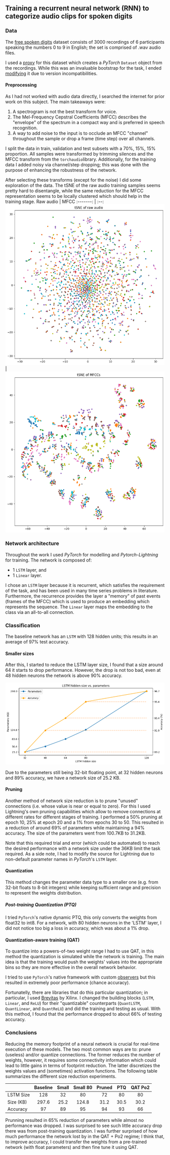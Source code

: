 ## Training a recurrent neural network (RNN) to categorize audio clips for spoken digits

### Data

The [free spoken digits](https://github.com/Jakobovski/free-spoken-digit-dataset) dataset consists of 3000 recordings of 6 participants speaking the numbers 0 to 9 in English; the set is comprised of .wav audio files.

I used a [proxy](https://github.com/eonu/torch-fsdd/) for this dataset which creates a *PyTorch* `Dataset` object from the recordings. While this was an invaluable bootstrap for the task, I ended [modifying](https://github.com/chanokin/torch-fsdd/) it due to version incompatibilities.

#### Preprocessing

As I had not worked with audio data directly, I searched the internet for prior work on this subject. The main takeaways were:

 1. A spectrogram is not the best transform for voice.
 2. The Mel-Frequency Cepstral Coefficients (MFCC) describes the "envelope" of the spectrum in a compact way and is preferred in speech recognition.
 3. A way to add noise to the input is to occlude an MFCC "channel" throughout the sample or drop a frame (time step) over all channels.

I split the data in train, validation and test subsets with a 70%, 15%, 15% proportion. All samples were transformed by trimming silences and the MFCC transform from the `torchaudio`library. Additionally, for the training data I added noisy via channel/step dropping; this was done with the purpose of enhancing the robustness of the network.

After selecting these transforms (except for the noise) I did some exploration of the data. The tSNE of the raw audio training samples seems pretty hard to disentangle, while the same reduction for the MFCC representation seems to be locally clustered which should help in the training stage.
Raw audio | MFCC
:-------: | :--:
![tsne of raw signals](images/tsne_of_raw.png) | ![tsne of raw signals](images/tsne_of_mfcc.png)


### Network architecture

Throughout the work I used *PyTorch* for modelling and *Pytorch-Lightning* for training. The network is composed of:

* 1 `LSTM` layer, and
* 1 `Linear` layer.

I chose an `LSTM` layer because it is recurrent, which satisfies the requirement of the task, and has been used in many time series problems in literature. Furthermore, the recurrence provides the layer a "memory" of past events (frames of the MFCC) which is used to produce an embedding which represents the sequence. The `Linear` layer maps the embedding to the class via an all-to-all connection.

### Classification

The baseline network has an `LSTM` with 128 hidden units; this results in an average of 97% test accuracy.


#### Smaller sizes

After this, I started to reduce the LSTM layer size, I found that a size around 64 it starts to drop performance. However, the drop is not too bad, even at 48 hidden neurons the network is above 90% accuracy.

![lstm size vs accuracy plot](images/size_perf_compare.png)

Due to the parameters still being 32-bit floating point, at 32 hidden neurons and 89% accuracy, we have a network size of 25.2 KB.

#### Pruning

Another method of network size reduction is to prune "unused" connections (i.e. whose value is near or equal to zero). For this I used Lightning's own pruning capabilities which allow to remove connections at different rates for different stages of training. I performed a 50% pruning at epoch 10, 25% at epoch 20 and a 1% from epochs 30 to 50. This resulted in a reduction of around 69% of parameters while maintaining a 94% accuracy. The size of the parameters went from 100.7KB to 31.2KB.

Note that this required trial and error (which could be automated) to reach the desired performance with a network size under the 36KB limit the task required. As a side note, I had to modify the source for Lightning due to non-default parameter names in *PyTorch*'s `LSTM` layer.

#### Quantization

This method changes the parameter data type to a smaller one (e.g. from 32-bit floats to 8-bit integers) while keeping sufficient range and precision to represent the weights distribution.

##### Post-training Quantization (PTQ)

I tried `PyTorch`'s native dynamic PTQ, this only converts the weights from float32 to int8. For a network, with 80 hidden neurons in the 'LSTM' layer, I did not notice too big a loss in accuracy, which was about a 1% drop.

#### Quantization-aware training (QAT)

To quantize into a powers-of-two weight range I had to use QAT, in this method the quantization is simulated while the network is training. The main idea is that the training would push the weights' values into the appropriate bins so they are more effective in the overall network behavior.

I tried to use `PyTorch`'s native framework with custom [observers](https://github.com/AdamDHines/VPRTempo-quant/blob/7e19f4fa60234d889ff3fe0991cb3d792f20ce26/VPRTempoQuant_Train.py#L223) but this resulted in extremely poor performance (chance accuracy).

Fortunatelly, there are libraries that do this particular quantization; in particular, I used [Brevitas](https://xilinx.github.io/brevitas/) by Xilinx. I changed the building blocks (`LSTM`, `Linear`, and `ReLU`) for their "quantizable" counterparts (`QuantLSTM`, `QuantLinear`, and `QuantReLU`) and did the training and testing as usual. With this method, I found that the performance dropped to about 66% of testing accuracy.

### Conclusions

Reducing the memory footprint of a neural network is crucial for real-time execution of these models. The two most common ways are to: prune (useless) and/or quantize connections. The former reduces the number of weights, however, it requires some connectivity information which could lead to little gains in terms of footprint reduction. The latter discretizes the weights values and (sometimes) activation functions.
The following table summarizes the different size reduction experiments.

|           | Baseline | Small | Small 80 | Pruned |  PTQ  | QAT Po2 |
| :-------- | :------: | :---: | :------: | :----: | :---: | :-----: |
| LSTM Size |   128    |  32   |    80    |   72   |   80  |    80   |
| Size (KB) |  297.6   | 25.2  |   124.8  |  31.2  |  30.5 |   30.2  |
| Accuracy  |    97    |  89   |    95    |   94   |   93  |    66   |



Prunning resulted in 65% reduction of parameters while almost no performance was dropped. I was surprised to see such little accuracy drop there was from post-training quantization. I was further surprised of how much performance the network lost by in the QAT + Po2  regime; I think that, to improve accuracy, I could transfer the weights from a pre-trained network (with float parameters) and then fine tune it using QAT.
